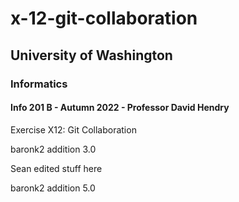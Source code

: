 # x-12-git-collaboration
## University of Washington
### Informatics
#### Info 201 B - Autumn 2022 - Professor David Hendry

Exercise X12: Git Collaboration

baronk2 addition 3.0

Sean edited stuff here

baronk2 addition 5.0
